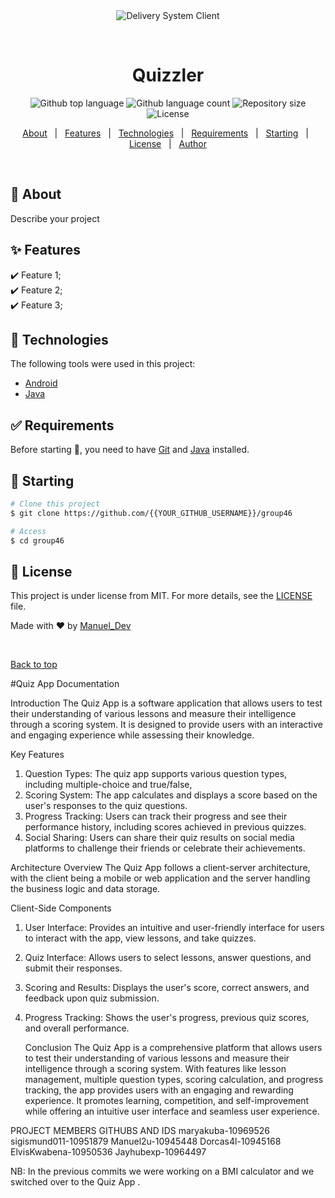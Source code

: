 <div align="center" id="top"> 
  <img src="./.github/app.gif" alt="Delivery System Client" />

&#xa0;

  <!-- <a href="https://deliverysystemclient.netlify.app">Demo</a> -->
</div>

<h1 align="center">Quizzler</h1>

<p align="center">
  <img alt="Github top language" src="https://img.shields.io/github/languages/top/{{YOUR_GITHUB_USERNAME}}/delivery-system-client?color=56BEB8">

  <img alt="Github language count" src="https://img.shields.io/github/languages/count/{{YOUR_GITHUB_USERNAME}}/delivery-system-client?color=56BEB8">

  <img alt="Repository size" src="https://img.shields.io/github/repo-size/{{YOUR_GITHUB_USERNAME}}/delivery-system-client?color=56BEB8">

  <img alt="License" src="https://img.shields.io/github/license/{{YOUR_GITHUB_USERNAME}}/delivery-system-client?color=56BEB8">

  <!-- <img alt="Github issues" src="https://img.shields.io/github/issues/{{YOUR_GITHUB_USERNAME}}/delivery-system-client?color=56BEB8" /> -->

  <!-- <img alt="Github forks" src="https://img.shields.io/github/forks/{{YOUR_GITHUB_USERNAME}}/delivery-system-client?color=56BEB8" /> -->

  <!-- <img alt="Github stars" src="https://img.shields.io/github/stars/{{YOUR_GITHUB_USERNAME}}/delivery-system-client?color=56BEB8" /> -->
</p>

<!-- Status -->

<!-- <h4 align="center"> 
	🚧  Delivery System Client 🚀 Under construction...  🚧
</h4> 

<hr> -->

<p align="center">
  <a href="#dart-about">About</a> &#xa0; | &#xa0; 
  <a href="#sparkles-features">Features</a> &#xa0; | &#xa0;
  <a href="#rocket-technologies">Technologies</a> &#xa0; | &#xa0;
  <a href="#white_check_mark-requirements">Requirements</a> &#xa0; | &#xa0;
  <a href="#checkered_flag-starting">Starting</a> &#xa0; | &#xa0;
  <a href="#memo-license">License</a> &#xa0; | &#xa0;
  <a href="https://github.com/{{YOUR_GITHUB_USERNAME}}" target="_blank">Author</a>
</p>

<br>

## :dart: About ##

Describe your project

## :sparkles: Features ##

:heavy_check_mark: Feature 1;\
:heavy_check_mark: Feature 2;\
:heavy_check_mark: Feature 3;

## :rocket: Technologies ##

The following tools were used in this project:

- [Android](https://android.com/)
- [Java](https://oracle.com/)


## :white_check_mark: Requirements ##

Before starting :checkered_flag:, you need to have [Git](https://git-scm.com) and [Java](https://nodejs.org/en/) installed.

## :checkered_flag: Starting ##

```bash
# Clone this project
$ git clone https://github.com/{{YOUR_GITHUB_USERNAME}}/group46

# Access
$ cd group46


```

## :memo: License ##

This project is under license from MIT. For more details, see the [LICENSE](LICENSE.md) file.


Made with :heart: by <a href="https://github.com/Manuel2u" target="_blank">Manuel_Dev</a>

&#xa0;

<a href="#top">Back to top</a>




 #Quiz App Documentation

 Introduction
The Quiz App is a software application that allows users to test their understanding of various lessons and measure their intelligence through a scoring system. It is designed to provide users with an interactive and engaging experience while assessing their knowledge.

Key Features
1.	Question Types: The quiz app supports various question types, including multiple-choice and true/false,
2.	Scoring System: The app calculates and displays a score based on the user's responses to the quiz questions.
3.	Progress Tracking: Users can track their progress and see their performance history, including scores achieved in previous quizzes.
4.	Social Sharing: Users can share their quiz results on social media platforms to challenge their friends or celebrate their achievements.

 Architecture Overview
The Quiz App follows a client-server architecture, with the client being a mobile or web application and the server handling the business logic and data storage.

 Client-Side Components
1.	User Interface: Provides an intuitive and user-friendly interface for users to interact with the app, view lessons, and take quizzes.
2.	Quiz Interface: Allows users to select lessons, answer questions, and submit their responses.
3.	Scoring and Results: Displays the user's score, correct answers, and feedback upon quiz submission.
4.	Progress Tracking: Shows the user's progress, previous quiz scores, and overall performance.

    Conclusion
The Quiz App is a comprehensive platform that allows users to test their understanding of various lessons and measure their intelligence through a scoring system. With features like lesson management, multiple question types, scoring calculation, and progress tracking, the app provides users with an engaging and rewarding experience. It promotes learning, competition, and self-improvement while offering an intuitive user interface and seamless user experience.

PROJECT MEMBERS GITHUBS AND IDS
maryakuba-10969526
sigismund011-10951879
Manuel2u-10945448
Dorcas4l-10945168
ElvisKwabena-10950536
Jayhubexp-10964497

NB: In the previous commits we were working on a BMI calculator and we switched over to the Quiz App .
#

